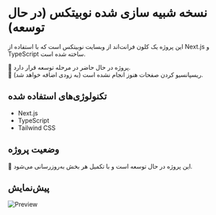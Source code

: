 # نسخه شبیه سازی شده نوبیتکس (در حال توسعه)

این پروژه یک کلون فرانت‌اند از وبسایت نوبیتکس است که با استفاده از Next.js و TypeScript ساخته شده است.

🔹 پروژه در حال حاضر در مرحله توسعه قرار دارد.  
🔹 ریسپانسیو کردن صفحات هنوز انجام نشده است (به زودی اضافه خواهد شد).

## تکنولوژی‌های استفاده شده
- Next.js
- TypeScript
- Tailwind CSS

## وضعیت پروژه
🚧 این پروژه در حال توسعه است و با تکمیل هر بخش به‌روزرسانی می‌شود.

## پیش‌نمایش
![Preview](img/Screenshot%202025-04-27%20183851.png)